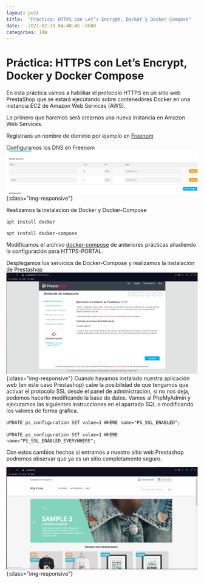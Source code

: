 ```yaml
---
layout: post
title:  "Práctica: HTTPS con Let’s Encrypt, Docker y Docker Compose"
date:   2021-02-19 04:40:45 -0600
categories: IAW
---
```

#  Práctica: HTTPS con Let’s Encrypt, Docker y Docker Compose
En esta práctica vamos a habilitar el protocolo HTTPS en un sitio web PrestaShop que se estará ejecutando sobre contenedores Docker en una instancia EC2 de Amazon Web Services (AWS).

Lo primero que haremos será crearnos una nueva instancia en Amazon Web Services.

Registraos un nombre de dominio por ejemplo en [Freenom](https://freenom.com)

Configuramos los DNS en Freenom
![DNS](https://github.com/Joland53/Joland53.github.io/blob/master/images/2021-02-19-iaw-letsencypt-docker/dns.PNG){:class="img-responsive"}

Realizamos la instalacion de Docker y Docker-Compose
```
apt install docker
```
```
apt install docker-compose
```
Modificamos el archivo [docker-compose](docker-compose.yml) de anteriores prácticas añadiendo la configuración para HTTPS-PORTAL.

Desplegamos los servicios de Docker-Compose y realizamos la instalación de Prestashop
![instalacion](https://github.com/Joland53/Joland53.github.io/blob/master/images/2021-02-19-iaw-letsencypt-docker/instalacion.PNG){:class="img-responsive"}
Cuando hayamos instalado nuestra aplicación web (en este caso Prestashop) cabe la posibilidad de que tengamos que activar el protocolo SSL desde el panel de administración, si no nos deja, podemos hacerlo modificando la base de datos. Vamos al PhpMyAdmin y ejecutamos las siguientes instrucciones en el apartado SQL o modificando los valores de forma gráfica.
```
UPDATE ps_configuration SET value=1 WHERE name="PS_SSL_ENABLED";

UPDATE ps_configuration SET value=1 WHERE name="PS_SSL_ENABLED_EVERYWHERE";
```
Con estos cambios hechos si entramos a nuestro sitio web Prestashop podremos observar que ya es un sitio completamente seguro.

![prestashop](https://github.com/Joland53/Joland53.github.io/blob/master/images/2021-02-19-iaw-letsencypt-docker/prestashop.PNG){:class="img-responsive"}
